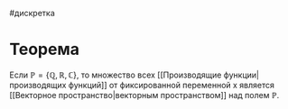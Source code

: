 #дискретка 
# Теорема
Если $\mathbb{P} = \{ \mathbb{Q}, \mathbb{R}, \mathbb{C}\}$, то множество всех [[Производящие функции|производящих функций]] от фиксированной переменной x является [[Векторное пространство|векторным пространством]] над полем $\mathbb{P}$.